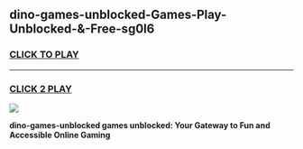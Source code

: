 
## dino-games-unblocked-Games-Play-Unblocked-&-Free-sg0l6
<h3>
<a href="https://premium76.site?title=dino-games-unblocked&ref=24A">CLICK TO PLAY</a></h3>
<hr>

<h3>
<a href="https://premium76.site?title=dino-games-unblocked&ref=24A">CLICK 2 PLAY</a>
  
</h3>

<a href="https://premium76.site?title=dino-games-unblocked&ref=24A"><img src="https://clearcache.store/games.png"></a>


**dino-games-unblocked games unblocked: Your Gateway to Fun and Accessible Online Gaming**
